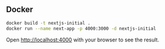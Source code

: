 ## Docker

```bash
docker build -t nextjs-initial .
docker run --name next-app -p 4000:3000 -d nextjs-initial
```

Open [http://localhost:4000](http://localhost:4000) with your browser to see the result.

